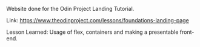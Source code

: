 Website done for the Odin Project Landing Tutorial.

Link: https://www.theodinproject.com/lessons/foundations-landing-page

Lesson Learned: Usage of flex, containers and making a presentable front-end.
